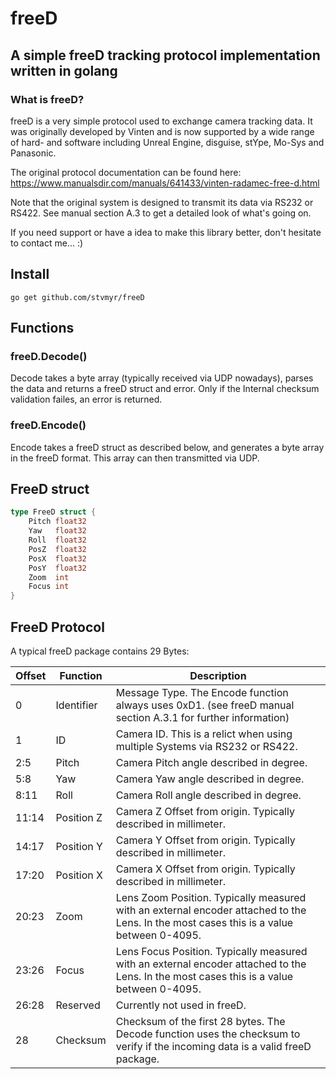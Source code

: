 # freeD
## A simple freeD tracking protocol implementation written in golang 

### What is freeD?
freeD is a very simple protocol used to exchange camera tracking data. It was originally developed by Vinten and is now supported by a wide range of hard- and software including Unreal Engine, disguise, stYpe, Mo-Sys and Panasonic. 

The original protocol documentation can be found here:
https://www.manualsdir.com/manuals/641433/vinten-radamec-free-d.html

Note that the original system is designed to transmit its data via RS232 or RS422. 
See manual section A.3 to get a detailed look of what's going on.

If you need support or have a idea to make this library better, don't hesitate to contact me... :)

## Install

```shell
go get github.com/stvmyr/freeD
```
## Functions

### freeD.Decode()
Decode takes a byte array (typically received via UDP nowadays), parses the data and returns a freeD struct and error. Only if the Internal checksum validation failes, an error is returned. 

### freeD.Encode()
Encode takes a freeD struct as described below, and generates a byte array in the freeD format. This array can then transmitted via UDP.


## FreeD struct

```go
type FreeD struct {
	Pitch float32
	Yaw   float32
	Roll  float32
	PosZ  float32
	PosX  float32
	PosY  float32
	Zoom  int
	Focus int
}
```

## FreeD Protocol

A typical freeD package contains 29 Bytes: 


| Offset    | Function          | Description                     |
| ----------- | ----------------- |-------------------------------- |
| 0           | Identifier        | Message Type. The Encode function always uses 0xD1. (see freeD manual section A.3.1 for further information) |
| 1           | ID                | Camera ID. This is a relict when using multiple Systems via RS232 or RS422. |
| 2:5         | Pitch             | Camera Pitch angle described in degree.|
| 5:8         | Yaw               | Camera Yaw angle described in degree.|
| 8:11        | Roll              | Camera Roll angle described in degree.|
| 11:14       | Position Z        | Camera Z Offset from origin. Typically described in millimeter. |
| 14:17       | Position Y        | Camera Y Offset from origin. Typically described in millimeter. |
| 17:20       | Position X        | Camera X Offset from origin. Typically described in millimeter. |
| 20:23       | Zoom              | Lens Zoom Position. Typically measured with an external encoder attached to the Lens. In the most cases this is a value between 0-4095. |
| 23:26       | Focus             | Lens Focus Position. Typically measured with an external encoder attached to the Lens. In the most cases this is a value between 0-4095. |
| 26:28       | Reserved          | Currently not used in freeD. |
| 28          | Checksum          | Checksum of the first 28 bytes. The Decode function uses the checksum to verify if the incoming data is a valid freeD package.|
